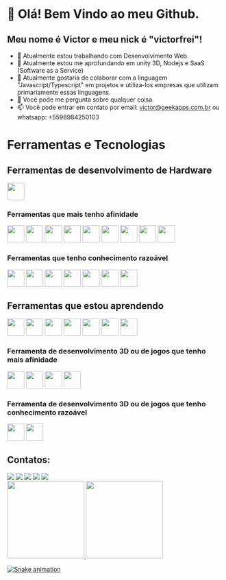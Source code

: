 # 👋 Olá! Bem Vindo ao meu Github.
## Meu nome é Victor e meu nick é "victorfrei"!


- 🔭 Atualmente estou trabalhando com Desenvolvimento Web.
- 🌱 Atualmente estou me aprofundando em unity 3D, Nodejs e SaaS (Software as a Service)
- 👯 Atualmente gostaria de colaborar com a linguagem "Javascript/Typescript" em projetos e utiliza-los empresas que utilizam primariamente essas linguagens.
- 💬 Você pode me pergunta sobre qualquer coisa.
- 📫 Você pode entrar em contato por email: victor@geekapps.com.br ou whatsapp: +5598984250103


# Ferramentas e Tecnologias

## Ferramentas de desenvolvimento de Hardware

<img src="https://cdn.jsdelivr.net/gh/devicons/devicon/icons/arduino/arduino-original-wordmark.svg" width="40" height="40"/>
          
### Ferramentas que mais tenho afinidade

<img src="https://cdn.jsdelivr.net/gh/devicons/devicon/icons/nextjs/nextjs-original-wordmark.svg" width="40" height="40"/>
<img src="https://cdn.jsdelivr.net/gh/devicons/devicon/icons/javascript/javascript-original.svg" width="40" height="40"/>
<img src="https://cdn.jsdelivr.net/gh/devicons/devicon/icons/typescript/typescript-original.svg" width="40" height="40"/>
<img src="https://cdn.jsdelivr.net/gh/devicons/devicon/icons/tailwindcss/tailwindcss-original-wordmark.svg" width="40" height="40"/>
<img src="https://cdn.jsdelivr.net/gh/devicons/devicon/icons/npm/npm-original-wordmark.svg" width="40" height="40"/>
<img src="https://cdn.jsdelivr.net/gh/devicons/devicon/icons/yarn/yarn-original-wordmark.svg" width="40" height="40"/>
<img src="https://cdn.jsdelivr.net/gh/devicons/devicon/icons/react/react-original-wordmark.svg" width="40" height="40"/>
<img src="https://cdn.jsdelivr.net/gh/devicons/devicon/icons/visualstudio/visualstudio-plain-wordmark.svg"width="40" height="40" />
<img src="https://cdn.jsdelivr.net/gh/devicons/devicon/icons/filezilla/filezilla-plain-wordmark.svg" width="40" height="40"/>
          
          

### Ferramentas que tenho conhecimento razoável

<img src="https://cdn.jsdelivr.net/gh/devicons/devicon/icons/express/express-original-wordmark.svg" width="40" height="40"/>
<img src="https://cdn.jsdelivr.net/gh/devicons/devicon/icons/nginx/nginx-original.svg" width="40" height="40"/>
<img src="https://cdn.jsdelivr.net/gh/devicons/devicon/icons/electron/electron-original-wordmark.svg" width="40" height="40"/>
<img src="https://cdn.jsdelivr.net/gh/devicons/devicon/icons/github/github-original-wordmark.svg" width="40" height="40"/>
<img src="https://cdn.jsdelivr.net/gh/devicons/devicon/icons/docker/docker-original-wordmark.svg" width="40" height="40"/>
<img src="https://cdn.jsdelivr.net/gh/devicons/devicon/icons/digitalocean/digitalocean-original-wordmark.svg" width="40" height="40"/>
<img src="https://cdn.jsdelivr.net/gh/devicons/devicon/icons/flutter/flutter-original.svg" width="40" height="40"/>
                              
    
## Ferramentas que estou aprendendo

<img src="https://cdn.jsdelivr.net/gh/devicons/devicon/icons/mongodb/mongodb-original-wordmark.svg" width="40" height="40"/>
<img src="https://cdn.jsdelivr.net/gh/devicons/devicon/icons/postgresql/postgresql-original-wordmark.svg" width="40" height="40"/>
<img src="https://cdn.jsdelivr.net/gh/devicons/devicon/icons/socketio/socketio-original-wordmark.svg" width="40" height="40"/>
<img src="https://cdn.jsdelivr.net/gh/devicons/devicon/icons/swift/swift-original-wordmark.svg" width="40" height="40"/>
<img src="https://cdn.jsdelivr.net/gh/devicons/devicon/icons/tortoisegit/tortoisegit-original.svg" width="40" height="40"/>
<img src="https://cdn.jsdelivr.net/gh/devicons/devicon/icons/xcode/xcode-original.svg" width="40" height="40"/>
<img src="https://cdn.jsdelivr.net/gh/devicons/devicon/icons/ssh/ssh-original-wordmark.svg" width="40" height="40"/>
                                       
    
### Ferramenta de desenvolvimento 3D ou de jogos que tenho mais afinidade        
          
<img src="https://cdn.jsdelivr.net/gh/devicons/devicon/icons/lua/lua-original-wordmark.svg" width="40" height="40"/>
<img src="https://cdn.jsdelivr.net/gh/devicons/devicon/icons/unity/unity-original-wordmark.svg" width="40" height="40"/>
<img src="https://cdn.jsdelivr.net/gh/devicons/devicon/icons/csharp/csharp-original.svg" width="40" height="40"/>
<img src="https://cdn.jsdelivr.net/gh/devicons/devicon/icons/blender/blender-original-wordmark.svg" width="40" height="40"/>
          
          
### Ferramenta de desenvolvimento 3D ou de jogos que tenho conhecimento razoável

<img src="https://cdn.jsdelivr.net/gh/devicons/devicon/icons/unrealengine/unrealengine-original-wordmark.svg" width="40" height="40"/>
<img src="https://cdn.jsdelivr.net/gh/devicons/devicon/icons/cplusplus/cplusplus-original.svg" width="40" height="40"/> 
          
          
## Contatos:

<div>
<a href="https://www.youtube.com/@viictorf_" target="_blank"><img src="https://img.shields.io/badge/YouTube-FF0000?style=for-the-badge&logo=youtube&logoColor=white" target="_blank"></a>
<a href="https://instagram.com/@viictorf_" target="_blank"><img src="https://img.shields.io/badge/-Instagram-%23E4405F?style=for-the-badge&logo=instagram&logoColor=white" target="_blank"></a>
<a href="https://www.twitch.tv/victorfreibrl" target="_blank"><img src="https://img.shields.io/badge/Twitch-9146FF?style=for-the-badge&logo=twitch&logoColor=white" target="_blank"></a>
<a href = "mailto:<Victor> victor@geekapps.com.br"><img src="https://img.shields.io/badge/Gmail-D14836?style=for-the-badge&logo=gmail&logoColor=white" target="_blank"></a>
<a href="https://www.linkedin.com/in/victorrodriguesfreire" target="_blank"><img src="https://img.shields.io/badge/-LinkedIn-%230077B5?style=for-the-badge&logo=linkedin&logoColor=white" target="_blank"></a>   
</div>


<div>
<a href="https://github.com/victorfrei">
<img height="180em" src="https://github-readme-stats.vercel.app/api/top-langs/?username=seu-usuário-aqui&layout=compact&langs_count=7&theme=dracula"/>
<img height="180em" src="https://github-readme-stats.vercel.app/api?username=seu-usuário-aqui&show_icons=true&theme=dracula&include_all_commits=true&count_private=true"/>
</div>


![Snake animation](https://github.com/seu-usuário-aqui/seu-usuário-aqui/blob/output/github-contribution-grid-snake.svg)










